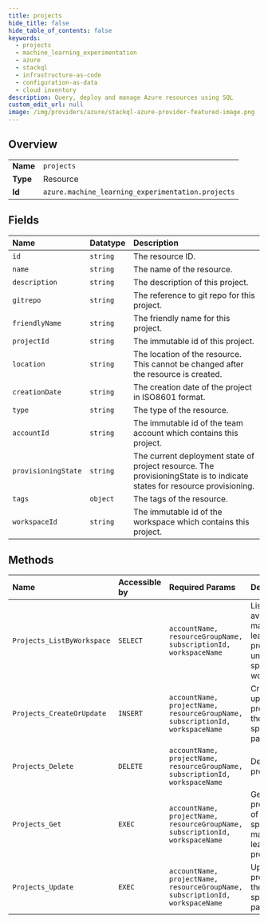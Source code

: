 ```yaml
---
title: projects
hide_title: false
hide_table_of_contents: false
keywords:
  - projects
  - machine_learning_experimentation
  - azure    
  - stackql
  - infrastructure-as-code
  - configuration-as-data
  - cloud inventory
description: Query, deploy and manage Azure resources using SQL
custom_edit_url: null
image: /img/providers/azure/stackql-azure-provider-featured-image.png
---
```

  
    

## Overview
<table><tbody>
<tr><td><b>Name</b></td><td><code>projects</code></td></tr>
<tr><td><b>Type</b></td><td>Resource</td></tr>
<tr><td><b>Id</b></td><td><code>azure.machine_learning_experimentation.projects</code></td></tr>
</tbody></table>

## Fields
| Name | Datatype | Description |
|:-----|:---------|:------------|
| `id` | `string` | The resource ID. |
| `name` | `string` | The name of the resource. |
| `description` | `string` | The description of this project. |
| `gitrepo` | `string` | The reference to git repo for this project. |
| `friendlyName` | `string` | The friendly name for this project. |
| `projectId` | `string` | The immutable id of this project. |
| `location` | `string` | The location of the resource. This cannot be changed after the resource is created. |
| `creationDate` | `string` | The creation date of the project in ISO8601 format. |
| `type` | `string` | The type of the resource. |
| `accountId` | `string` | The immutable id of the team account which contains this project. |
| `provisioningState` | `string` | The current deployment state of project resource. The provisioningState is to indicate states for resource provisioning. |
| `tags` | `object` | The tags of the resource. |
| `workspaceId` | `string` | The immutable id of the workspace which contains this project. |
## Methods
| Name | Accessible by | Required Params | Description |
|:-----|:--------------|:----------------|:------------|
| `Projects_ListByWorkspace` | `SELECT` | `accountName, resourceGroupName, subscriptionId, workspaceName` | Lists all the available machine learning projects under the specified workspace. |
| `Projects_CreateOrUpdate` | `INSERT` | `accountName, projectName, resourceGroupName, subscriptionId, workspaceName` | Creates or updates a project with the specified parameters. |
| `Projects_Delete` | `DELETE` | `accountName, projectName, resourceGroupName, subscriptionId, workspaceName` | Deletes a project. |
| `Projects_Get` | `EXEC` | `accountName, projectName, resourceGroupName, subscriptionId, workspaceName` | Gets the properties of the specified machine learning project. |
| `Projects_Update` | `EXEC` | `accountName, projectName, resourceGroupName, subscriptionId, workspaceName` | Updates a project with the specified parameters. |
